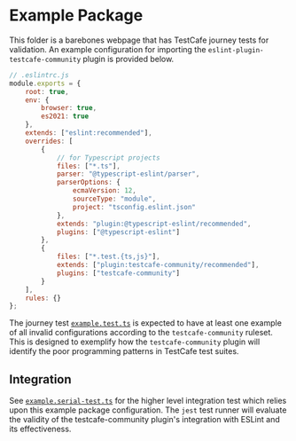 # Example Package

This folder is a barebones webpage that has TestCafe journey tests for
validation. An example configuration for importing the
`eslint-plugin-testcafe-community` plugin is provided below.

```js
// .eslintrc.js
module.exports = {
    root: true,
    env: {
        browser: true,
        es2021: true
    },
    extends: ["eslint:recommended"],
    overrides: [
        {
            // for Typescript projects
            files: ["*.ts"],
            parser: "@typescript-eslint/parser",
            parserOptions: {
                ecmaVersion: 12,
                sourceType: "module",
                project: "tsconfig.eslint.json"
            },
            extends: "plugin:@typescript-eslint/recommended",
            plugins: ["@typescript-eslint"]
        },
        {
            files: ["*.test.{ts,js}"],
            extends: ["plugin:testcafe-community/recommended"],
            plugins: ["testcafe-community"]
        }
    ],
    rules: {}
};
```

The journey test [`example.test.ts`](./example.test.ts) is expected to have at
least one example of all invalid configurations according to the
`testcafe-community` ruleset. This is designed to exemplify how the
`testcafe-community` plugin will identify the poor programming patterns in
TestCafe test suites.

## Integration

See [`example.serial-test.ts`](../tests/example.serial-test.ts) for the higher
level integration test which relies upon this example package configuration. The
`jest` test runner will evaluate the validity of the testcafe-community plugin's
integration with ESLint and its effectiveness.
